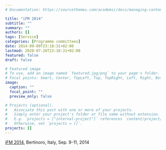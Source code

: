 ```yaml
---
# Documentation: https://sourcethemes.com/academic/docs/managing-content/

title: "iFM 2014"
subtitle: ""
summary: ""
authors: []
tags: [Service]
categories: [Programme committees]
date: 2014-09-09T23:18:31+02:00
lastmod: 2020-07-26T23:18:31+02:00
featured: false
draft: false

# Featured image
# To use, add an image named `featured.jpg/png` to your page's folder.
# Focal points: Smart, Center, TopLeft, Top, TopRight, Left, Right, BottomLeft, Bottom, BottomRight.
image:
  caption: ""
  focal_point: ""
  preview_only: false

# Projects (optional).
#   Associate this post with one or more of your projects.
#   Simply enter your project's folder or file name without extension.
#   E.g. `projects = ["internal-project"]` references `content/project/deep-learning/index.md`.
#   Otherwise, set `projects = []`.
projects: []
---
```

[iFM 2014](http://ifm2014.cs.unibo.it/), Bertinoro, Italy, Sep. 9-11, 2014
